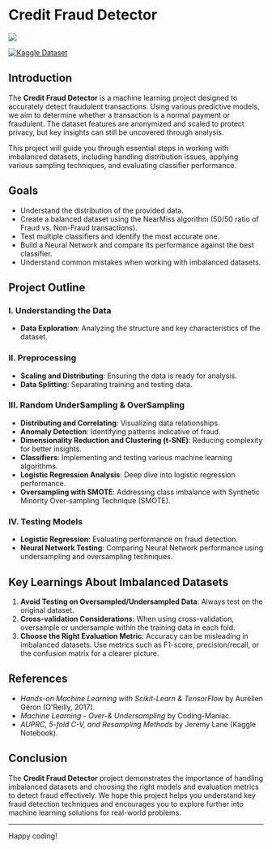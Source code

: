 # Credit Fraud Detector

![](https://www.techopedia.com/wp-content/uploads/2024/06/60-Global-Credit-Card-Fraud-Statistics-in-2024.webp)

[![Kaggle Dataset](https://img.shields.io/badge/Kaggle-Dataset-blue?style=flat&logo=kaggle)](https://www.kaggle.com/datasets/mlg-ulb/creditcardfraud)

## Introduction
The **Credit Fraud Detector** is a machine learning project designed to accurately detect fraudulent transactions. Using various predictive models, we aim to determine whether a transaction is a normal payment or fraudulent. The dataset features are anonymized and scaled to protect privacy, but key insights can still be uncovered through analysis.

This project will guide you through essential steps in working with imbalanced datasets, including handling distribution issues, applying various sampling techniques, and evaluating classifier performance.

## Goals
- Understand the distribution of the provided data.
- Create a balanced dataset using the NearMiss algorithm (50/50 ratio of Fraud vs. Non-Fraud transactions).
- Test multiple classifiers and identify the most accurate one.
- Build a Neural Network and compare its performance against the best classifier.
- Understand common mistakes when working with imbalanced datasets.

## Project Outline

### I. Understanding the Data
- **Data Exploration**: Analyzing the structure and key characteristics of the dataset.

### II. Preprocessing
- **Scaling and Distributing**: Ensuring the data is ready for analysis.
- **Data Splitting**: Separating training and testing data.

### III. Random UnderSampling & OverSampling
- **Distributing and Correlating**: Visualizing data relationships.
- **Anomaly Detection**: Identifying patterns indicative of fraud.
- **Dimensionality Reduction and Clustering (t-SNE)**: Reducing complexity for better insights.
- **Classifiers**: Implementing and testing various machine learning algorithms.
- **Logistic Regression Analysis**: Deep dive into logistic regression performance.
- **Oversampling with SMOTE**: Addressing class imbalance with Synthetic Minority Over-sampling Technique (SMOTE).

### IV. Testing Models
- **Logistic Regression**: Evaluating performance on fraud detection.
- **Neural Network Testing**: Comparing Neural Network performance using undersampling and oversampling techniques.

## Key Learnings About Imbalanced Datasets
1. **Avoid Testing on Oversampled/Undersampled Data**: Always test on the original dataset.
2. **Cross-validation Considerations**: When using cross-validation, oversample or undersample within the training data in each fold.
3. **Choose the Right Evaluation Metric**: Accuracy can be misleading in imbalanced datasets. Use metrics such as F1-score, precision/recall, or the confusion matrix for a clearer picture.

## References
- *Hands-on Machine Learning with Scikit-Learn & TensorFlow* by Aurélien Géron (O'Reilly, 2017).
- *Machine Learning - Over-& Undersampling* by Coding-Maniac.
- *AUPRC, 5-fold C-V, and Resampling Methods* by Jeremy Lane (Kaggle Notebook).

## Conclusion
The **Credit Fraud Detector** project demonstrates the importance of handling imbalanced datasets and choosing the right models and evaluation metrics to detect fraud effectively. We hope this project helps you understand key fraud detection techniques and encourages you to explore further into machine learning solutions for real-world problems.

---
Happy coding!
